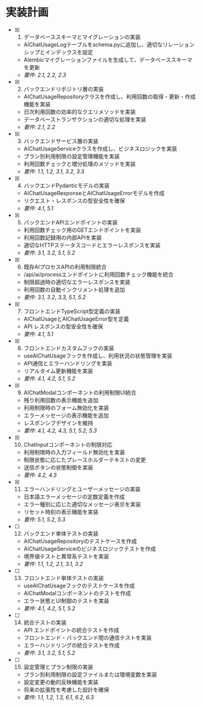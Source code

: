 # 実装計画

- [x] 1. データベーススキーマとマイグレーションの実装
  - AIChatUsageLogテーブルをschema.pyに追加し、適切なリレーションシップとインデックスを設定
  - Alembicマイグレーションファイルを生成して、データベーススキーマを更新
  - _要件: 2.1, 2.2, 2.3_

- [x] 2. バックエンドリポジトリ層の実装
  - AIChatUsageRepositoryクラスを作成し、利用回数の取得・更新・作成機能を実装
  - 日次利用回数の効率的なクエリメソッドを実装
  - データベーストランザクションの適切な処理を実装
  - _要件: 2.1, 2.2_

- [x] 3. バックエンドサービス層の実装
  - AIChatUsageServiceクラスを作成し、ビジネスロジックを実装
  - プラン別利用制限の設定管理機能を実装
  - 利用回数チェックと増分処理のメソッドを実装
  - _要件: 1.1, 1.2, 3.1, 3.2, 3.3_

- [x] 4. バックエンドPydanticモデルの実装
  - AIChatUsageResponseとAIChatUsageErrorモデルを作成
  - リクエスト・レスポンスの型安全性を確保
  - _要件: 4.1, 5.1_

- [x] 5. バックエンドAPIエンドポイントの実装
  - 利用回数チェック用のGETエンドポイントを実装
  - 利用回数記録用の内部APIを実装
  - 適切なHTTPステータスコードとエラーレスポンスを実装
  - _要件: 3.1, 3.2, 5.1, 5.2_

- [x] 6. 既存AIプロセスAPIの利用制限統合
  - /api/ai/processエンドポイントに利用回数チェック機能を統合
  - 制限超過時の適切なエラーレスポンスを実装
  - 利用回数の自動インクリメント処理を追加
  - _要件: 3.1, 3.2, 3.3, 5.1, 5.2_

- [x] 7. フロントエンドTypeScript型定義の実装
  - AIChatUsageとAIChatUsageError型を定義
  - API レスポンスの型安全性を確保
  - _要件: 4.1, 5.1_

- [x] 8. フロントエンドカスタムフックの実装
  - useAIChatUsageフックを作成し、利用状況の状態管理を実装
  - API通信とエラーハンドリングを実装
  - リアルタイム更新機能を実装
  - _要件: 4.1, 4.2, 5.1, 5.2_

- [x] 9. AIChatModalコンポーネントの利用制限UI統合
  - 残り利用回数の表示機能を追加
  - 利用制限時のフォーム無効化を実装
  - エラーメッセージの表示機能を追加
  - レスポンシブデザインを維持
  - _要件: 4.1, 4.2, 4.3, 5.1, 5.2, 5.3_

- [x] 10. ChatInputコンポーネントの制限対応
  - 利用制限時の入力フィールド無効化を実装
  - 制限状態に応じたプレースホルダーテキストの変更
  - 送信ボタンの状態制御を実装
  - _要件: 4.2, 4.3_

- [x] 11. エラーハンドリングとユーザーメッセージの実装
  - 日本語エラーメッセージの定数定義を作成
  - エラー種別に応じた適切なメッセージ表示を実装
  - リセット時刻の表示機能を実装
  - _要件: 5.1, 5.2, 5.3_

- [ ] 12. バックエンド単体テストの実装
  - AIChatUsageRepositoryのテストケースを作成
  - AIChatUsageServiceのビジネスロジックテストを作成
  - 境界値テストと異常系テストを実装
  - _要件: 1.1, 1.2, 2.1, 3.1, 3.2_

- [ ] 13. フロントエンド単体テストの実装
  - useAIChatUsageフックのテストケースを作成
  - AIChatModalコンポーネントのテストを作成
  - エラー状態とUI制御のテストを実装
  - _要件: 4.1, 4.2, 5.1, 5.2_

- [ ] 14. 統合テストの実装
  - API エンドポイントの統合テストを作成
  - フロントエンド・バックエンド間の通信テストを実装
  - エラーハンドリングの統合テストを作成
  - _要件: 3.1, 3.2, 5.1, 5.2_

- [ ] 15. 設定管理とプラン制限の実装
  - プラン別利用制限の設定ファイルまたは環境変数を実装
  - 設定変更の動的反映機能を実装
  - 将来の拡張性を考慮した設計を確保
  - _要件: 1.1, 1.2, 1.3, 6.1, 6.2, 6.3_